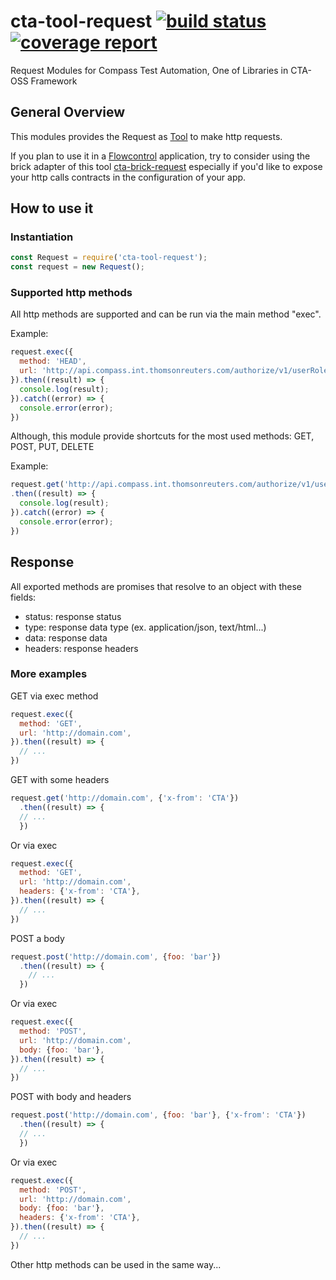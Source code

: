 # cta-tool-request [ ![build status](https://git.sami.int.thomsonreuters.com/compass/cta-tool-request/badges/master/build.svg)](https://git.sami.int.thomsonreuters.com/compass/cta-tool-request/commits/master) [![coverage report](https://git.sami.int.thomsonreuters.com/compass/cta-tool-request/badges/master/coverage.svg)](https://git.sami.int.thomsonreuters.com/compass/cta-tool-request/commits/master)

Request Modules for Compass Test Automation, One of Libraries in CTA-OSS Framework

## General Overview

This modules provides the Request as [Tool](https://git.sami.int.thomsonreuters.com/compass/cta-tool) to make http requests.

If you plan to use it in a [Flowcontrol](https://git.sami.int.thomsonreuters.com/compass/cta-flowcontrol) application, try to consider using the brick adapter of this tool [cta-brick-request](https://git.sami.int.thomsonreuters.com/compass/cta-brick-request) especially if you'd like to expose your http calls contracts in the configuration of your app.

## How to use it

### Instantiation

````javascript
const Request = require('cta-tool-request');
const request = new Request();
````

### Supported http methods

All http methods are supported and can be run via the main method "exec".

Example:

````javascript  
request.exec({
  method: 'HEAD',
  url: 'http://api.compass.int.thomsonreuters.com/authorize/v1/userRoles?appId=demo&userId=U1',  
}).then((result) => {
  console.log(result);
}).catch((error) => {
  console.error(error);
})
````

Although, this module provide shortcuts for the most used methods: GET, POST, PUT, DELETE

Example:

````javascript  
request.get('http://api.compass.int.thomsonreuters.com/authorize/v1/userRoles?appId=demo&userId=U1')
.then((result) => {
  console.log(result);
}).catch((error) => {
  console.error(error);
})
````

## Response

All exported methods are promises that resolve to an object with these fields:

- status: response status
- type: response data type (ex. application/json, text/html...)
- data: response data
- headers: response headers

### More examples

GET via exec method

````javascript  
request.exec({
  method: 'GET',
  url: 'http://domain.com',  
}).then((result) => {
  // ...
})
````

GET with some headers

````javascript
request.get('http://domain.com', {'x-from': 'CTA'})
  .then((result) => {
  // ...
  })
````  

Or via exec

````javascript  
request.exec({
  method: 'GET',
  url: 'http://domain.com',
  headers: {'x-from': 'CTA'},
}).then((result) => {
  // ...
})
````

POST a body

````javascript
request.post('http://domain.com', {foo: 'bar'})
  .then((result) => {
    // ...
  })  
````

Or via exec

````javascript  
request.exec({
  method: 'POST',
  url: 'http://domain.com',
  body: {foo: 'bar'},
}).then((result) => {
  // ...
})
````

POST with body and headers

````javascript
request.post('http://domain.com', {foo: 'bar'}, {'x-from': 'CTA'})
  .then((result) => {
  // ...
  })
````  

Or via exec

````javascript  
request.exec({
  method: 'POST',
  url: 'http://domain.com',
  body: {foo: 'bar'},
  headers: {'x-from': 'CTA'},
}).then((result) => {
  // ...
})
````

Other http methods can be used in the same way... 